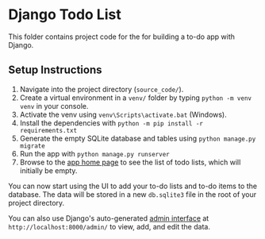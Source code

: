 # Django Todo List

This folder contains project code for the for building a to-do app with Django.

## Setup Instructions

1. Navigate into the project directory (`source_code/`).
2. Create a virtual environment in a `venv/` folder by typing `python -m venv venv` in your console.
3. Activate the venv using `venv\Scripts\activate.bat` (Windows).
4. Install the dependencies with `python -m pip install -r requirements.txt`
5. Generate the empty SQLite database and tables using `python manage.py migrate`
5. Run the app with `python manage.py runserver`
6. Browse to the [app home page](http://localhost:8000/) to see the list of todo lists, which will initially be empty. 

You can now start using the UI to add your to-do lists and to-do items to the database. The data will be stored in a new `db.sqlite3` file in the root of your project directory.

You can also use Django's auto-generated [admin interface](https://realpython.com/customize-django-admin-python/#setting-up-the-django-admin) at `http://localhost:8000/admin/` to view, add, and edit the data.
